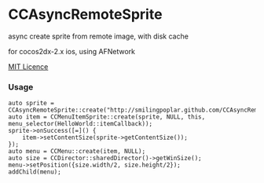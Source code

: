 # CCAsyncRemoteSprite

async create sprite from remote image, with disk cache

for cocos2dx-2.x ios, using AFNetwork

[MIT Licence](http://opensource.org/licenses/mit-license.php)

### Usage

    auto sprite = CCAsyncRemoteSprite::create("http://smilingpoplar.github.com/CCAsyncRemoteSprite/avatar.png");
    auto item = CCMenuItemSprite::create(sprite, NULL, this, menu_selector(HelloWorld::itemCallback));
    sprite->onSuccess([=]() {
        item->setContentSize(sprite->getContentSize());
    });
    auto menu = CCMenu::create(item, NULL);
    auto size = CCDirector::sharedDirector()->getWinSize();
    menu->setPosition({size.width/2, size.height/2});
    addChild(menu);
    